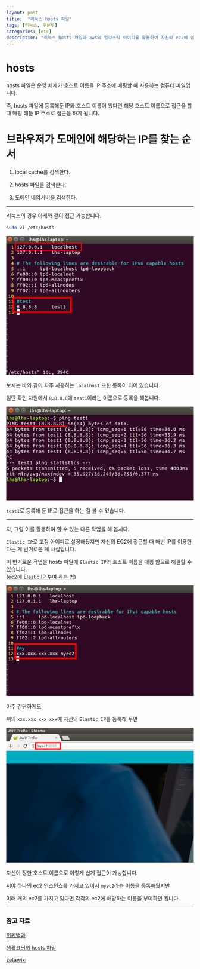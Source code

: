 ```yaml
---
layout: post
title:  "리눅스 hosts 파일"
tags: [리눅스, 우분투]
categories: [etc]
description: "리눅스 hosts 파일과 aws의 엘라스틱 아이피를 활용하여 자신의 ec2에 쉽게 접근 해 보자"
---
```


hosts
======

hosts 파일은 운영 체제가 호스트 이름을 IP 주소에 매핑할 때 사용하는 컴퓨터 파일입니다.

즉, hosts 파일에 등록해둔 IP와 호스트 이름이 있다면 해당 호스트 이름으로 접근을 할 때 매핑 해둔 IP 주소로 접근을 하게 됩니다.

브라우저가 도메인에 해당하는 IP를 찾는 순서
===================================

1. local cache를 검색한다.  

2. hosts 파일을 검색한다.  

3. 도메인 네임서버을 검색한다.

---

리눅스의 경우 아래와 같이 접근 가능합니다.

```bash
sudo vi /etc/hosts
```

![hosts_before](/images/etc/hosts_before.png)

보시는 바와 같이 자주 사용하는 `localhost` 또한 등록이 되어 있습니다.

일단 확인 차원에서 `8.8.8.8`에 `test1`이라는 이름으로 등록을 해봅니다.

![hosts_test](/images/etc/hosts_test.png)  

`test1`로 등록해 둔 IP로 접근을 하는 걸 볼 수 있습니다.

---

자, 그럼 이를 활용하여 할 수 있는 다른 작업을 해 봅시다.

`Elastic IP`로 고정 아이피로 설정해뒀지만 자신의 EC2에 접근할 때 매번 IP를 이용한다는 게 번거로운 게 사실입니다.  

이 번거로운 작업을 hosts 파일에 `Elastic IP`와 호스트 이름을 매핑 함으로 해결할 수 있습니다.  
([ec2에 Elastic IP 부여 하는 법](https://hue9010.github.io/aws/Elastic-IP/))

![hosts_after](/images/etc/hosts_after.png)

아주 간단하게도

위의 `xxx.xxx.xxx.xxx`에 자신의 `Elastic IP`를 등록해 두면

![hosts_end](/images/etc/hosts_end.png)

자신이 정한 호스트 이름으로 이렇게 쉽게 접근이 가능합니다.

저야 하나의 ec2 인스턴스를 가지고 있어서 `myec2`라는 이름을 등록해뒀지만

여러 개의 ec2를 가지고 있다면 각각의 ec2에 해당하는 이름을 부여하면 됩니다.

---

### 참고 자료  

[위키백과](https://ko.wikipedia.org/wiki/Hosts)

[생활코딩의 hosts 파일](https://opentutorials.org/course/228/1457#cite_note-1)

[zetawiki](https://zetawiki.com/wiki/%EB%A6%AC%EB%88%85%EC%8A%A4_hosts_%ED%8C%8C%EC%9D%BC)
